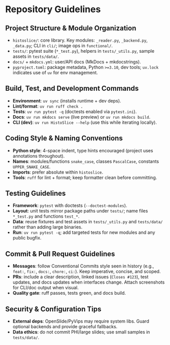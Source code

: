 # Repository Guidelines

## Project Structure & Module Organization

- `histoslice/`: core library. Key modules: `_reader.py`, `_backend.py`, `_data.py`; CLI in `cli/`; image ops in `functional/`.
- `tests/`: pytest suite (`*_test.py`), helpers in `tests/_utils.py`, sample assets in `tests/data/`.
- `docs/` + `mkdocs.yml`: user/API docs (MkDocs + mkdocstrings).
- `pyproject.toml`: package metadata, Python `>=3.10`, dev tools; `uv.lock` indicates use of `uv` for env management.

## Build, Test, and Development Commands

- **Environment**: `uv sync` (installs runtime + dev deps).
- **Lint/format**: `uv run ruff check .`
- **Tests**: `uv run pytest -q` (doctests enabled via `pytest.ini`).
- **Docs**: `uv run mkdocs serve` (live preview) or `uv run mkdocs build`.
- **CLI (dev)**: `uv run HistoSlice --help` (use this while iterating locally).

## Coding Style & Naming Conventions

- **Python style**: 4-space indent, type hints encouraged (project uses annotations throughout).
- **Names**: modules/functions `snake_case`, classes `PascalCase`, constants `UPPER_SNAKE_CASE`.
- **Imports**: prefer absolute within `histoslice`.
- **Tools**: `ruff` for lint + format; keep formatter clean before committing.

## Testing Guidelines

- **Framework**: `pytest` with doctests (`--doctest-modules`).
- **Layout**: unit tests mirror package paths under `tests/`; name files `*_test.py` and functions `test_*`.
- **Data**: reuse fixtures and test assets in `tests/_utils.py` and `tests/data/` rather than adding large binaries.
- **Run**: `uv run pytest -q`; add targeted tests for new modules and any public bugfix.

## Commit & Pull Request Guidelines

- **Messages**: follow Conventional Commits style seen in history (e.g., `feat:`, `fix:`, `docs:`, `chore:`, `ci:`). Keep imperative, concise, and scoped.
- **PRs**: include a clear description, linked issues (`Closes #123`), test updates, and docs updates when interfaces change. Attach screenshots for CLI/doc output when visual.
- **Quality gate**: ruff passes, tests green, and docs build.

## Security & Configuration Tips

- **External deps**: OpenSlide/PyVips may require system libs. Guard optional backends and provide graceful fallbacks.
- **Data ethics**: do not commit PHI/large slides; use small samples in `tests/data/`.
